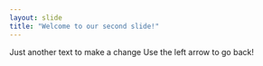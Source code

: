 ```yaml
---
layout: slide
title: "Welcome to our second slide!"
---
```

Just another text to make a change
Use the left arrow to go back!
